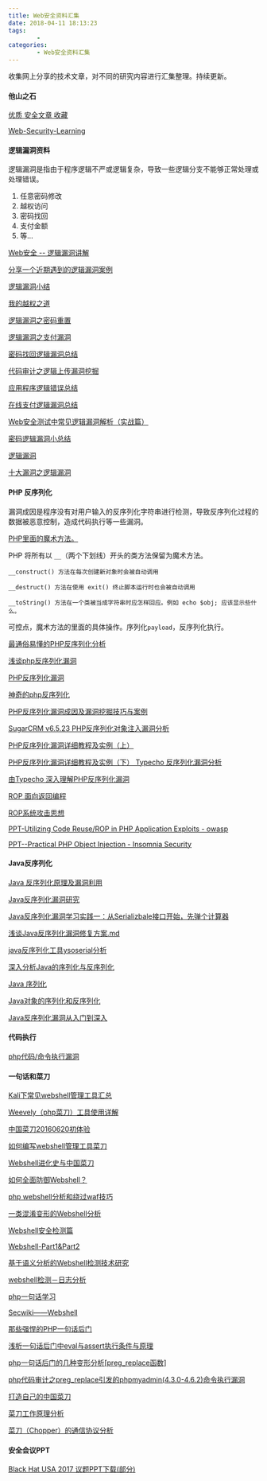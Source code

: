 ```yaml
---
title: Web安全资料汇集
date: 2018-04-11 18:13:23
tags:
		- 
categories:
		- Web安全资料汇集
---
```


收集网上分享的技术文章，对不同的研究内容进行汇集整理。持续更新。

<!-- more -->

#### 他山之石

[优质 安全文章 收藏  ](https://github.com/tom0li/collection-document)

[Web-Security-Learning](https://github.com/CHYbeta/Web-Security-Learning)



#### 逻辑漏洞资料


逻辑漏洞是指由于程序逻辑不严或逻辑复杂，导致一些逻辑分支不能够正常处理或处理错误。

1. 任意密码修改
2. 越权访问
3. 密码找回
4. 支付金额
5. 等...

[Web安全 -- 逻辑漏洞讲解](https://xz.aliyun.com/t/2011)

[分享一个近期遇到的逻辑漏洞案例](http://www.freebuf.com/vuls/151196.html)

[逻辑漏洞小结](https://tom0li.github.io/2017/07/17/%E9%80%BB%E8%BE%91%E6%BC%8F%E6%B4%9E%E5%B0%8F%E7%BB%93/)

[我的越权之道](http://cb.drops.wiki/drops/tips-727.html)

[逻辑漏洞之密码重置](https://mp.weixin.qq.com/s/Lynmqd_ieEoNJ3mmyv9eQQ)

[逻辑漏洞之支付漏洞](https://mp.weixin.qq.com/s/w22omfxO8vU6XzixXWmBxg)

[密码找回逻辑漏洞总结](http://cb.drops.wiki/drops/web-5048.html)

[代码审计之逻辑上传漏洞挖掘](http://cb.drops.wiki/drops/papers-1957.html)

[应用程序逻辑错误总结](http://cb.drops.wiki/drops/papers-1418.html)

[在线支付逻辑漏洞总结](http://cb.drops.wiki/drops/papers-345.html)

[Web安全测试中常见逻辑漏洞解析（实战篇）](http://www.freebuf.com/vuls/112339.html)

[密码逻辑漏洞小总结](http://www.mottoin.com/87224.html)

[逻辑漏洞](http://wyb0.com/posts/logical-loophole/)

[十大漏洞之逻辑漏洞](http://lyx.dropsec.xyz/2016/04/18/%E5%8D%81%E5%A4%A7%E6%BC%8F%E6%B4%9E%E4%B9%8B%E9%80%BB%E8%BE%91%E6%BC%8F%E6%B4%9E/)


#### PHP 反序列化

漏洞成因是程序没有对用户输入的反序列化字符串进行检测，导致反序列化过程的数据被恶意控制，造成代码执行等一些漏洞。

[PHP里面的魔术方法。](https://secure.php.net/manual/zh/language.oop5.magic.php)

PHP 将所有以 `__`（两个下划线）开头的类方法保留为魔术方法。

	__construct() 方法在每次创建新对象时会被自动调用
	
	__destruct() 方法在使用 exit() 终止脚本运行时也会被自动调用
	
	__toString() 方法在一个类被当成字符串时应怎样回应。例如 echo $obj; 应该显示些什么。

可控点，魔术方法的里面的具体操作。序列化`payload`，反序列化执行。




[最通俗易懂的PHP反序列化分析](http://www.notyeat.com/2018/03/26/php-unserialize/)

[浅谈php反序列化漏洞](https://chybeta.github.io/2017/06/17/%E6%B5%85%E8%B0%88php%E5%8F%8D%E5%BA%8F%E5%88%97%E5%8C%96%E6%BC%8F%E6%B4%9E/)

[PHP反序列化漏洞](https://www.anquanke.com/post/id/86452)

[神奇的php反序列化](https://www.anquanke.com/post/id/84705)

[PHP反序列化漏洞成因及漏洞挖掘技巧与案例](https://www.anquanke.com/post/id/84922)

[SugarCRM v6.5.23 PHP反序列化对象注入漏洞分析](https://paper.seebug.org/39/)


[PHP反序列化漏洞详细教程及实例（上）](https://zhuanlan.zhihu.com/p/32553774)

[PHP反序列化漏洞详细教程及实例（下） Typecho 反序列化漏洞分析](https://zhuanlan.zhihu.com/p/32601669)

[由Typecho 深入理解PHP反序列化漏洞](https://zhuanlan.zhihu.com/p/33426188)

[ROP 面向返回编程](https://zh.wikipedia.org/wiki/%E8%BF%94%E5%9B%9E%E5%AF%BC%E5%90%91%E7%BC%96%E7%A8%8B)

[ROP系统攻击思想](http://spd.dropsec.xyz/2016/12/02/ROP%E7%B3%BB%E7%BB%9F%E6%94%BB%E5%87%BB%E6%80%9D%E6%83%B3/)

[PPT-Utilizing Code Reuse/ROP in PHP Application Exploits - owasp](https://www.owasp.org/images/9/9e/Utilizing-Code-Reuse-Or-Return-Oriented-Programming-In-PHP-Application-Exploits.pdf)

[PPT--Practical PHP Object Injection - Insomnia Security](https://www.insomniasec.com/downloads/publications/Practical%20PHP%20Object%20Injection.pdf)


#### Java反序列化

[Java 反序列化原理及漏洞利用](https://zhuanlan.zhihu.com/p/30045174)

[Java反序列化漏洞研究](https://www.cnblogs.com/alert123/p/5124637.html)

[Java反序列化漏洞学习实践一：从Serializbale接口开始，先弹个计算器](http://www.polaris-lab.com/index.php/archives/447/)

[浅谈Java反序列化漏洞修复方案.md](https://github.com/Cryin/Paper/blob/master/%E6%B5%85%E8%B0%88Java%E5%8F%8D%E5%BA%8F%E5%88%97%E5%8C%96%E6%BC%8F%E6%B4%9E%E4%BF%AE%E5%A4%8D%E6%96%B9%E6%A1%88.md)


[java反序列化工具ysoserial分析](http://drops.xmd5.com/static/drops/papers-14317.html)

[深入分析Java的序列化与反序列化](http://www.hollischuang.com/archives/1140)

[Java 序列化](http://www.runoob.com/java/java-serialization.html)

[Java对象的序列化和反序列化](http://www.cnblogs.com/xdp-gacl/p/3777987.html)

[Java反序列化漏洞从入门到深入](https://xz.aliyun.com/t/2041)

#### 代码执行

[php代码/命令执行漏洞](https://chybeta.github.io/2017/08/08/php%E4%BB%A3%E7%A0%81-%E5%91%BD%E4%BB%A4%E6%89%A7%E8%A1%8C%E6%BC%8F%E6%B4%9E/)


#### 一句话和菜刀

[Kali下常见webshell管理工具汇总](https://www.ohlinge.cn/kali/kali_webshell.html)

[Weevely（php菜刀）工具使用详解](https://blog.csdn.net/SmalOSnail/article/details/53010483)

[中国菜刀20160620初体验](https://www.secpulse.com/archives/47940.html)

[如何编写webshell管理工具菜刀](https://zhuanlan.zhihu.com/p/27187537)

[Webshell进化史与中国菜刀](https://www.secfree.com/article-149.html)

[如何全面防御Webshell？](https://zhuanlan.zhihu.com/p/24722552)

[php webshell分析和绕过waf技巧](https://www.anquanke.com/post/id/85083)

[一类混淆变形的Webshell分析](https://www.anquanke.com/post/id/98889)

[Webshell安全检测篇](http://cb.drops.wiki/drops/papers-10807.html)

[Webshell-Part1&Part2](http://cb.drops.wiki/drops/papers-12598.html)

[基于语义分析的Webshell检测技术研究](http://ris.sic.gov.cn/CN/abstract/abstract221.shtml)

[webshell检测－日志分析](http://tanjiti.lofter.com/post/1cc6c85b_10c4e356)

[php一句话学习](https://bbs.ichunqiu.com/thread-26365-1-1.html?from=sec)

[Secwiki——Webshell](https://www.sec-wiki.com/news/search?wd=webshell)

[那些强悍的PHP一句话后门](https://www.uedbox.com/good-php-door/)

[浅析一句话后门中eval与assert执行条件与原理](http://www.vuln.cn/8395)


[php一句话后门的几种变形分析[preg_replace函数]](http://www.vuln.cn/8314)

[php代码审计之preg_replace引发的phpmyadmin(4.3.0-4.6.2)命令执行漏洞](http://blog.topsec.com.cn/ad_lab/audit-defanse-2/)

[打造自己的中国菜刀](https://www.t00ls.net/articles-40874.html)

[菜刀工作原理分析](https://www.t00ls.net/viewthread.php?tid=28388)

[菜刀（Chopper）的通信协议分析](https://www.t00ls.net/thread-25587-1-1.html)

#### 安全会议PPT

[Black Hat USA 2017 议题PPT下载(部分)](https://www.blackhat.com/us-17/briefings.html)


